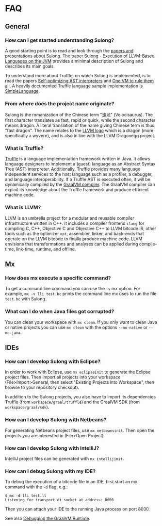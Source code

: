 # FAQ

## General

### How can I get started understanding Sulong?

A good starting point is to read and look through the
[papers and presentations about Sulong](PUBLICATIONS.md).
The paper [Sulong - Execution of LLVM-Based Languages on the JVM](http://2016.ecoop.org/event/icooolps-2016-sulong-execution-of-llvm-based-languages-on-the-jvm)
provides a minimal description of Sulong and describes its main goals.

To understand more about Truffle, on which Sulong is implemented, is to
read the papers [Self-optimizing AST interpreters](http://dl.acm.org/citation.cfm?id=2384587)
and [One VM to rule them all](http://dl.acm.org/citation.cfm?id=2509581).
A heavily documented Truffle language sample implementation is
[SimpleLanguage](https://github.com/graalvm/simplelanguage).

### From where does the project name originate?

Sulong is the romanization of the Chinese term "速龙" (Velocisaurus).
The first character translates as fast, rapid or quick, while the second
character means dragon. A literal translation of the name giving Chinese
term is thus "fast dragon". The name relates to the
[LLVM logo](http://llvm.org/Logo.html) which is a dragon (more
specifically a wyvern), and is also in line with the LLVM Dragonegg
project.

### What is Truffle?

[Truffle](../../../truffle) is a language implementation framework written
in Java. It allows language designers to implement a (guest) language as
an Abstract Syntax Tree (AST) interpreter. Additionally, Truffle provides
many language independent services to the host language such as a profiler,
a debugger, and language interoperability. If a Truffle AST is executed often,
it will be dynamically compiled by the [GraalVM compiler](../../../compiler).
The GraalVM compiler can exploit its knowledge about the Truffle framework and
produce efficient machine code.

### What is LLVM?

LLVM is an umbrella project for a modular and reusable compiler
infrastructure written in C++. It includes a compiler frontend `clang`
for compiling C, C++, Objective C and Objective C++ to LLVM bitcode IR,
other tools such as the optimizer `opt`, assembler, linker, and back-ends
that operate on the LLVM bitcode to finally produce machine code. LLVM
envisions that transformations and analyses can be applied during
compile-time, link-time, runtime, and offline.

## Mx

### How does mx execute a specific command?

To get a command line command you can use the `-v` mx option. For
example, `mx -v lli test.bc` prints the command line mx uses to run
the file `test.bc` with Sulong.

### What can I do when Java files got corrupted?

You can clean your workspace with `mx clean`. If you only want to clean
Java or native projects you can use `mx clean` with the options
`--no-native` or `--no-java`.

## IDEs

### How can I develop Sulong with Eclipse?

In order to work with Eclipse, use `mx eclipseinit` to generate the
Eclipse project files. Then import all projects into your workspace
(File>Import>General, then select "Existing Projects into Workspace",
then browse to your repository checkout).

In addition to the Sulong projects, you also have to import its
dependencies Truffle (from `workspace/graal/truffle`) and the GraalVM
SDK (from `workspace/graal/sdk`).

### How can I develop Sulong with Netbeans?

For generating Netbeans project files, use `mx netbeansinit`. Then
open the projects you are interested in (File>Open Project).

### How can I develop Sulong with IntelliJ?

IntelliJ project files can be generated with `mx intellijinit`.

### How can I debug Sulong with my IDE?

To debug the execution of a bitcode file in an IDE, first start an mx
command with the `-d` flag, e.g.:

```
$ mx -d lli test.ll
Listening for transport dt_socket at address: 8000
```

Then you can attach your IDE to the running Java process on port 8000.

See also [Debugging the GraalVM Runtime](DEBUGGING.md).
